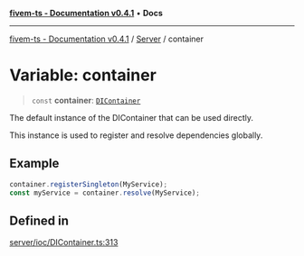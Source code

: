 [**fivem-ts - Documentation v0.4.1**](../../../README.md) • **Docs**

***

[fivem-ts - Documentation v0.4.1](../../../README.md) / [Server](../README.md) / container

# Variable: container

> `const` **container**: [`DIContainer`](../classes/DIContainer.md)

The default instance of the DIContainer that can be used directly.

This instance is used to register and resolve dependencies globally.

## Example

```ts
container.registerSingleton(MyService);
const myService = container.resolve(MyService);
```

## Defined in

[server/ioc/DIContainer.ts:313](https://github.com/Purpose-Dev/fivem-ts/blob/main/src/server/ioc/DIContainer.ts#L313)
